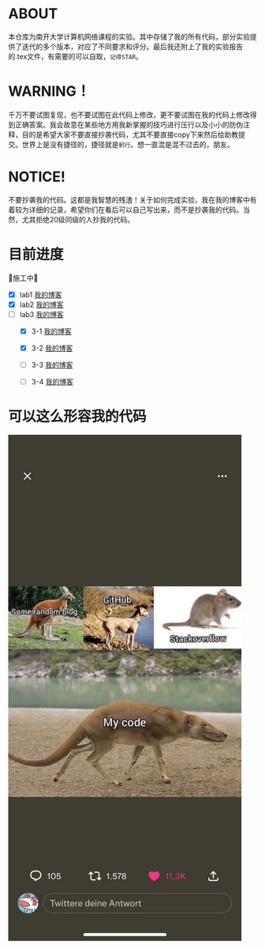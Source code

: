 # ABOUT
本仓库为南开大学计算机网络课程的实验。其中存储了我的所有代码，部分实验提供了迭代的多个版本，对应了不同要求和评分。最后我还附上了我的实验报告的.tex文件，有需要的可以自取，`记得STAR`。

# WARNING！
千万不要试图复现，也不要试图在此代码上修改，更不要试图在我的代码上修改得到正确答案。我会故意在某些地方用我新掌握的技巧进行压行以及小小的防伪注释，目的是希望大家不要直接抄袭代码，尤其不要直接copy下来然后给助教提交。世界上是没有捷径的，捷径就是`躬行`。想一直混是混不过去的，朋友。

# NOTICE!
不要抄袭我的代码。这都是我智慧的残渣！关于如何完成实验，我在我的博客中有着较为详细的记录，希望你们在看后可以自己写出来，而不是抄袭我的代码。当然，尤其拒绝20级同级的人抄我的代码。

# 目前进度
🚧施工中🚧
+ [x] lab1 [我的博客](https://tephrocactushc.github.io/post/16eec244.html)
+ [x] lab2 [我的博客](https://tephrocactushc.github.io/post/8fe793fe.html)
+ [ ] lab3 [我的博客](https://tephrocactushc.github.io/post/f8e0a368.html)
  + [x] 3-1 [我的博客](https://tephrocactushc.github.io/post/d2d6a337.html)
  + [x] 3-2 [我的博客](https://tephrocactushc.github.io/post/4bdff28d.html)
  + [ ] 3-3 [我的博客](https://tephrocactushc.github.io/post/3cd8c21b.html)
  + [ ] 3-4 [我的博客](https://tephrocactushc.github.io/post/a2bc57b8.html)


# 可以这么形容我的代码
![mycodelike](https://raw.githubusercontent.com/TephrocactusHC/mybolgimg/master/aboutmycode(1).jpg)

